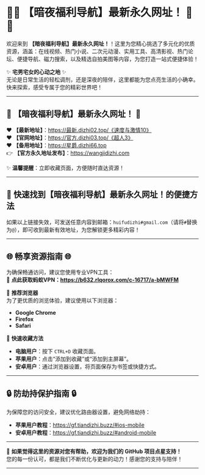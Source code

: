 # 🌟🌟 **【暗夜福利导航】最新永久网址！** 🌟🌟  

欢迎来到 **【暗夜福利导航】最新永久网址！**！这里为您精心挑选了多元化的优质资源，涵盖：在线视频、热门小说、二次元动漫、实用工具、高清影视、热门论坛、便捷导航、磁力搜索，以及精选自拍美图等内容，为您打造一站式便捷体验！  

✨ **宅男宅女的心动之地** ✨  
无论是日常生活的轻松调剂，还是深夜的陪伴，这里都能为您点亮生活的小确幸。快来探索，感受专属于您的精彩世界吧！  

---

## **🚀 【暗夜福利导航】最新永久网址！ 🚀**  

❤️ **【最新地址】**：https://最新.dizhi02.top/《速度与激情10》 <br>
❤️ **【官网地址】**：https://官方.dizhi03.top/《超人3》 <br>
❤️ **【备用地址】**：https://星爵.dizhi66.top <br>
👉 **【官方永久地址发布】**：https://wangjidizhi.com 

✨ **温馨提醒**：立即收藏页面，方便随时直达资源！  

---

## **📧 快速找到【暗夜福利导航】最新永久网址！的便捷方法**  

如果以上链接失效，可发送任意内容到邮箱：`huifudizhi#gmail.com`（请将`#`替换为`@`），即可收到最新有效地址，为您解锁更多精彩内容！  

---

## **🌐 畅享资源指南 🌐**  

为确保畅通访问，建议您使用专业VPN工具：  
🔗 **点此获取蚂蚁VPN：https://b632.rlqorox.com/c-16717/a-bMWFM**  

📌 **推荐浏览器**  
为了更优质的浏览体验，建议使用以下浏览器：  
- **Google Chrome**  
- **Firefox**  
- **Safari**  

📌 **快速收藏方法**  
- **电脑用户**：按下 `CTRL+D` 收藏页面。  
- **苹果用户**：点击“添加到收藏”或“添加到主屏幕”。  
- **安卓用户**：通过浏览器设置，将页面保存为书签或快捷方式。  

---

## **🔒 防劫持保护指南 🔒**  

为保障您的访问安全，建议优化路由器设置，避免网络劫持：  
- **苹果用户教程**：https://gf.tiandizhi.buzz/#ios-mobile 
- **安卓用户教程**：https://gf.tiandizhi.buzz/#android-mobile
---

🌟 **如果觉得这里的资源对您有帮助，欢迎为我们的 GitHub 项目点星支持！**  
您的每一份认可，都是我们不断优化与更新的动力！感谢您的支持与陪伴！  

---  
